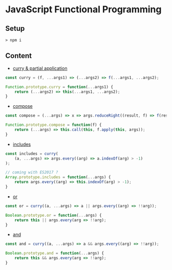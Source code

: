 # JavaScript Functional Programming

## Setup

`> npm i`

## Content


* [curry & partial application](./examples/partial-apply.js)

```js
const curry = (f, ...args1) => (...args2) => f(...args1, ...args2);

Function.prototype.curry = function(...args1) {
	return (...args2) => this(...args1, ...args2);
}
```

* [compose](./examples/compose.js)

```js
const compose = (...args) => x => args.reduceRight((result, f) => f(result), x);

Function.prototype.compose = function(f) {
	return (...args) => this.call(this, f.apply(this, args));
}
```

* [includes]('./examples/includes.js')

```js
const includes = curry(
	(a, ...args) => args.every((arg) => a.indexOf(arg) > -1)
);

// coming with ES2017 ?
Array.prototype.includes = function(...args) {
	return args.every((arg) => this.indexOf(arg) > -1);
}
```

* [or](./examples/or.js)

```js
const or = curry((a, ...args) => a || args.every((arg) => !!arg));

Boolean.prototype.or = function(...args) {
	return this || args.every(arg => !!arg);
}
```

* [and](./examples/and.js)

```js
const and = curry((a, ...args) => a && args.every((arg) => !!arg));

Boolean.prototype.and = function(...args) {
	return this && args.every(arg => !!arg);
}
```

